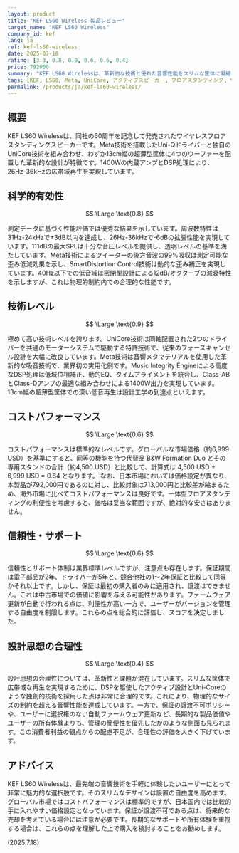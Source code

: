 ```yaml
---
layout: product
title: "KEF LS60 Wireless 製品レビュー"
target_name: "KEF LS60 Wireless"
company_id: kef
lang: ja
ref: kef-ls60-wireless
date: 2025-07-18
rating: [3.3, 0.8, 0.9, 0.6, 0.6, 0.4]
price: 792000
summary: "KEF LS60 Wirelessは、革新的な技術と優れた音響性能をスリムな筐体に凝縮したワイヤレスフロアスタンディングスピーカーですが、コストパフォーマンスと設計思想には注意点があります。"
tags: [KEF, LS60, Meta, UniCore, アクティブスピーカー, フロアスタンディング, ワイヤレス]
permalink: /products/ja/kef-ls60-wireless/
---
```

## 概要

KEF LS60 Wirelessは、同社の60周年を記念して発売されたワイヤレスフロアスタンディングスピーカーです。Meta技術を搭載したUni-Qドライバーと独自のUniCore技術を組み合わせ、わずか13cm幅の超薄型筐体に4つのウーファーを配置した革新的な設計が特徴です。1400Wの内蔵アンプとDSP処理により、26Hz-36kHzの広帯域再生を実現しています。

## 科学的有効性

$$ \Large \text{0.8} $$

測定データに基づく性能評価では優秀な結果を示しています。周波数特性は31Hz-24kHzで±3dB以内を達成し、26Hz-36kHzで-6dBの拡張性能を実現しています。111dBの最大SPLは十分な音圧レベルを提供し、透明レベルの基準を満たしています。Meta技術によるツイーターの後方音波の99%吸収は測定可能な歪み低減効果を示し、SmartDistortion Control技術は動的な歪み補正を実現しています。40Hz以下での低音域は密閉型設計による12dB/オクターブの減衰特性を示しますが、これは物理的制約内での合理的な性能です。

## 技術レベル

$$ \Large \text{0.9} $$

極めて高い技術レベルを誇ります。UniCore技術は同軸配置された2つのドライバーを共通のモーターシステムで駆動する特許技術で、従来のフォースキャンセル設計を大幅に改良しています。Meta技術は音響メタマテリアルを使用した革新的な吸音技術で、業界初の実用化例です。Music Integrity Engineによる高度なDSP処理は低域位相補正、動的EQ、タイムアライメントを統合し、Class-ABとClass-Dアンプの最適な組み合わせによる1400W出力を実現しています。13cm幅の超薄型筐体での深い低音再生は設計工学の到達点といえます。

## コストパフォーマンス

$$ \Large \text{0.6} $$

コストパフォーマンスは標準的なレベルです。グローバルな市場価格（約6,999 USD）を基準にすると、同等の機能を持つ代替品 B&W Formation Duo とその専用スタンドの合計（約4,500 USD）と比較して、計算式は 4,500 USD ÷ 6,999 USD = 0.64 となります。
なお、日本市場においては価格設定が異なり、本製品が792,000円であるのに対し、比較対象は713,000円と比較差が縮まるため、海外市場に比べてコストパフォーマンスは良好です。一体型フロアスタンディングの利便性を考慮すると、価格は妥当な範囲ですが、絶対的な安さはありません。

## 信頼性・サポート

$$ \Large \text{0.6} $$

信頼性とサポート体制は業界標準レベルですが、注意点も存在します。保証期間は電子部品が2年、ドライバーが5年と、競合他社の1～2年保証と比較して同等かそれ以上です。しかし、保証は最初の購入者のみに適用され、譲渡はできません。これは中古市場での価値に影響を与える可能性があります。ファームウェア更新が自動で行われる点は、利便性が高い一方で、ユーザーがバージョンを管理する自由度を制限します。これらの点を総合的に評価し、スコアを決定しました。

## 設計思想の合理性

$$ \Large \text{0.4} $$

設計思想の合理性については、革新性と課題が混在しています。スリムな筐体で広帯域な再生を実現するために、DSPを駆使したアクティブ設計とUni-Coreのような独創的技術を採用した点は非常に合理的です。これにより、物理的なサイズの制約を超える音響性能を達成しています。一方で、保証の譲渡不可ポリシーや、ユーザーに選択権のない自動ファームウェア更新など、長期的な製品価値やユーザーの所有体験よりも、管理の簡便性を優先したかのような側面も見られます。この消費者利益の観点からの配慮不足が、合理性の評価を大きく下げています。

## アドバイス

KEF LS60 Wirelessは、最先端の音響技術を手軽に体験したいユーザーにとって非常に魅力的な選択肢です。そのスリムなデザインは設置の自由度を高めます。グローバル市場ではコストパフォーマンスは標準的ですが、日本国内では比較的手に入れやすい価格設定となっています。保証が譲渡不可である点は、将来的な売却を考えている場合には注意が必要です。長期的なサポートや所有体験を重視する場合は、これらの点を理解した上で購入を検討することをお勧めします。

(2025.7.18)